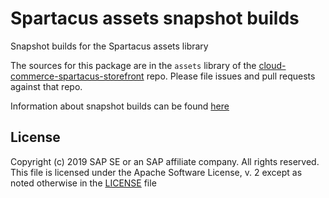 # Spartacus assets snapshot builds

Snapshot builds for the Spartacus assets library

The sources for this package are in the `assets` library of the [cloud-commerce-spartacus-storefront](https://github.com/SAP/cloud-commerce-spartacus-storefront) repo. Please file issues and pull requests against that repo.

Information about snapshot builds can be found [here](https://github.com/SAP/cloud-commerce-spartacus-storefront/blob/develop/docs/snapshot_builds.md)

## License

Copyright (c) 2019 SAP SE or an SAP affiliate company. All rights reserved. This file is licensed under the Apache Software License, v. 2 except as noted otherwise in the [LICENSE](https://github.com/SAP/cloud-commerce-spartacus-storefront-assets-builds/blob/master/LICENSE) file
